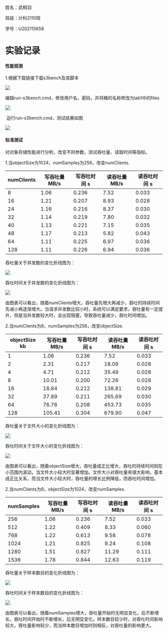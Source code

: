 姓名：武桐羽

班级：计科2110班

学号：U202115658



# 实验记录

#### 性能观测

1.根据下载链接下载s3bench及其脚本

![](https://github.com/Tongyu2357/bigdata-storage-experiment-assignment-2024/blob/master/U202115658/Lab3/figure/p1.png)

​	编辑run-s3bench.cmd，修改用户名，密码，并将桶的名称修改为lab1中的files

![](https://github.com/Tongyu2357/bigdata-storage-experiment-assignment-2024/blob/master/U202115658/Lab3/figure/p2.png)

​	运行run-s3bench.cmd，测试结果如图

![](https://github.com/Tongyu2357/bigdata-storage-experiment-assignment-2024/blob/master/U202115658/Lab3/figure/p3.png)

#### 标准测试

对对象存储性能进行分析。改变不同参数，测试吞吐量、读取时间等指标。

1.当objectSize为1024，numSamples为256，改变numClients.

| numClients | 写吞吐量 MB/s | 写吞吐时间 s | 读吞吐量 MB/s | **读吞吐时间 s** |
| ---------- | ------------- | ------------ | ------------- | ---------------- |
| 8          | 1.06          | 0.236        | 7.52          | 0.033            |
| 16         | 1.21          | 0.207        | 8.93          | 0.028            |
| 24         | 1.16          | 0.216        | 8.37          | 0.030            |
| 32         | 1.14          | 0.219        | 7.80          | 0.032            |
| 40         | 1.13          | 0.221        | 7.15          | 0.035            |
| 48         | 1.17          | 0.213        | 5.82          | 0.043            |
| 64         | 1.11          | 0.225        | 6.97          | 0.036            |
| 128        | 1.11          | 0.226        | 6.94          | 0.036            |

吞吐量关于并发数的变化折线图为：

![](https://github.com/Tongyu2357/bigdata-storage-experiment-assignment-2024/blob/master/U202115658/Lab3/figure/chart11.png)

吞吐时间关于并发数的变化折线图为：

![](https://github.com/Tongyu2357/bigdata-storage-experiment-assignment-2024/blob/master/U202115658/Lab3/figure/chart12.png)

由图表可以看出，随着numClients增大，吞吐量先增大再减少，吞吐的持续时间先减小再逐渐增大。当请求并发数比较小时，系统可以满足要求，吞吐量有一定提升，但是当并发数较大时，会出现阻塞，导致吞吐量减少，吞吐时间增加。

2.当numClients为8，numSamples为256，改变objectSize.

| objectSize  kb | 写吞吐量 MB/s | 写吞吐时间 s | 读吞吐量 MB/s | **读吞吐时间 s** |
| -------------- | ------------- | ------------ | ------------- | ---------------- |
| 1              | 1.06          | 0.236        | 7.52          | 0.033            |
| 2              | 2.31          | 0.217        | 18.09         | 0.028            |
| 4              | 4.71          | 0.212        | 35.49         | 0.028            |
| 8              | 10.01         | 0.200        | 72.26         | 0.028            |
| 16             | 18.84         | 0.212        | 138.81        | 0.029            |
| 32             | 37.89         | 0.211        | 265.69        | 0.030            |
| 64             | 76.76         | 0.208        | 453.73        | 0.035            |
| 128            | 105.41        | 0.304        | 679.90        | 0.047            |

吞吐量关于文件大小的变化折线图为：

![](https://github.com/Tongyu2357/bigdata-storage-experiment-assignment-2024/blob/master/U202115658/Lab3/figure/chart21.png)

吞吐时间关于文件大小的变化折线图为：

![](https://github.com/Tongyu2357/bigdata-storage-experiment-assignment-2024/blob/master/U202115658/Lab3/figure/chart22.png)

由图表可以看出，随着objectSize增大，吞吐量成正比增大，吞吐的持续时间则在小范围内波动，当文件大小较大时显著增加。文件大小对吞吐量有很大影响，基本成正比关系，而当文件大小较大时，吞吐量的增长比例降低，而吞吐时间增加。

2.当numClients为8，objectSize为1024，改变numSamples.

| numSamples | 写吞吐量 MB/s | 写吞吐时间 s | 读吞吐量 MB/s | **读吞吐时间 s** |
| ---------- | ------------- | ------------ | ------------- | ---------------- |
| 256        | 1.06          | 0.236        | 7.52          | 0.033            |
| 512        | 1.22          | 0.409        | 8.33          | 0.060            |
| 768        | 1.22          | 0.613        | 9.58          | 0.078            |
| 1024       | 1.21          | 0.825        | 9.24          | 0.108            |
| 1280       | 1.51          | 0.827        | 11.29         | 0.111            |
| 1536       | 1.78          | 0.844        | 12.63         | 0.119            |

吞吐量关于样本数目的变化折线图为：

![](https://github.com/Tongyu2357/bigdata-storage-experiment-assignment-2024/blob/master/U202115658/Lab3/figure/chart31.png)

吞吐时间关于样本数目的变化折线图为：

![](https://github.com/Tongyu2357/bigdata-storage-experiment-assignment-2024/blob/master/U202115658/Lab3/figure/chart32.png)

由图表可以看出，随着numSamples增大，吞吐量开始时无明显变化，后不断增长，吞吐时间开始时不断增长，后无明显变化。样本数目较少时，对吞吐时间影响较大，吞吐量影响较少，而当样本数目增加时则相反，对吞吐量的影响更大。